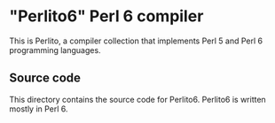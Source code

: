 "Perlito6" Perl 6 compiler
=======================

This is Perlito, a compiler collection that implements Perl 5 and Perl 6 programming languages.

Source code
-----------

This directory contains the source code for Perlito6.
Perlito6 is written mostly in Perl 6.


